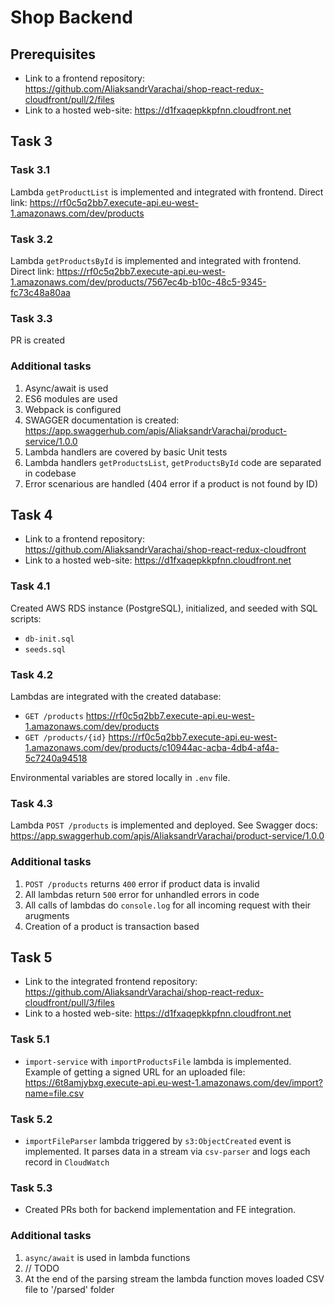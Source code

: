 # Shop Backend

## Prerequisites
- Link to a frontend repository: https://github.com/AliaksandrVarachai/shop-react-redux-cloudfront/pull/2/files
- Link to a hosted web-site: https://d1fxaqepkkpfnn.cloudfront.net

## Task 3

### Task 3.1
Lambda `getProductList` is implemented and integrated with frontend. 
Direct link: https://rf0c5q2bb7.execute-api.eu-west-1.amazonaws.com/dev/products

### Task 3.2
Lambda `getProductsById` is implemented and integrated with frontend.
Direct link: https://rf0c5q2bb7.execute-api.eu-west-1.amazonaws.com/dev/products/7567ec4b-b10c-48c5-9345-fc73c48a80aa

### Task 3.3
PR is created

### Additional tasks
1. Async/await is used
2. ES6 modules are used
3. Webpack is configured
4. SWAGGER documentation is created: https://app.swaggerhub.com/apis/AliaksandrVarachai/product-service/1.0.0
5. Lambda handlers are covered by basic Unit tests
6. Lambda handlers `getProductsList`, `getProductsById` code are separated in codebase
7. Error scenarious are handled (404 error if a product is not found by ID)

## Task 4

- Link to a frontend repository: https://github.com/AliaksandrVarachai/shop-react-redux-cloudfront
- Link to a hosted web-site: https://d1fxaqepkkpfnn.cloudfront.net

### Task 4.1
Created AWS RDS instance (PostgreSQL), initialized, and seeded with SQL scripts:
- `db-init.sql`
- `seeds.sql`

### Task 4.2
Lambdas are integrated with the created database:
  - `GET /products` https://rf0c5q2bb7.execute-api.eu-west-1.amazonaws.com/dev/products
  - `GET /products/{id}` https://rf0c5q2bb7.execute-api.eu-west-1.amazonaws.com/dev/products/c10944ac-acba-4db4-af4a-5c7240a94518

Environmental variables are stored locally in `.env` file.

### Task 4.3
Lambda `POST /products` is implemented and deployed.
See Swagger docs: https://app.swaggerhub.com/apis/AliaksandrVarachai/product-service/1.0.0

### Additional tasks
1. `POST /products` returns `400` error if product data is invalid
2. All lambdas return `500` error for unhandled errors in code
3. All calls of lambdas do `console.log` for all incoming request with their arugments
4. Creation of a product is transaction based

## Task 5

- Link to the integrated frontend repository: https://github.com/AliaksandrVarachai/shop-react-redux-cloudfront/pull/3/files
- Link to a hosted web-site: https://d1fxaqepkkpfnn.cloudfront.net

### Task 5.1
- `import-service` with `importProductsFile` lambda is implemented. Example of getting a signed URL for an uploaded file:
  https://6t8amjybxg.execute-api.eu-west-1.amazonaws.com/dev/import?name=file.csv

### Task 5.2
- `importFileParser` lambda triggered by `s3:ObjectCreated` event is implemented. It parses data in a stream via `csv-parser`
  and logs each record in `CloudWatch`

### Task 5.3
- Created PRs both for backend implementation and FE integration.

### Additional tasks
1. `async/await` is used in lambda functions
2. // TODO
3. At the end of the parsing stream the lambda function moves loaded CSV file to '/parsed' folder
